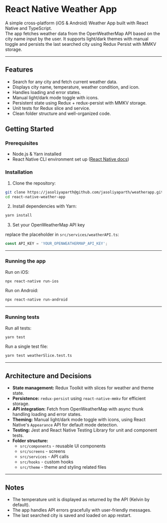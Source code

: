 # React Native Weather App

A simple cross-platform (iOS & Android) Weather App built with React Native and TypeScript.  
The app fetches weather data from the OpenWeatherMap API based on the city name input by the user. It supports light/dark themes with manual toggle and persists the last searched city using Redux Persist with MMKV storage.

---

## Features

- Search for any city and fetch current weather data.
- Displays city name, temperature, weather condition, and icon.
- Handles loading and error states.
- Manual light/dark mode toggle with icons.
- Persistent state using Redux + redux-persist with MMKV storage.
- Unit tests for Redux slice and service.
- Clean folder structure and well-organized code.


## Getting Started

### Prerequisites

- Node.js & Yarn installed
- React Native CLI environment set up ([React Native docs](https://reactnative.dev/docs/environment-setup))

### Installation

1. Clone the repository:

```bash
git clone https://jasoliyaparth@github.com/jasoliyaparth/weatherapp.git
cd react-native-weather-app
```

2. Install dependencies with Yarn:

```bash
yarn install
```

3. Set your OpenWeatherMap API key

replace the placeholder in `src/services/weatherAPI.ts`:

```ts
const API_KEY = 'YOUR_OPENWEATHERMAP_API_KEY';
```

---

### Running the app

Run on iOS:

```bash
npx react-native run-ios
```

Run on Android:

```bash
npx react-native run-android
```

---

### Running tests

Run all tests:

```bash
yarn test
```

Run a single test file:

```bash
yarn test weatherSlice.test.ts
```

---

## Architecture and Decisions

- **State management:** Redux Toolkit with slices for weather and theme state.
- **Persistence:** `redux-persist` using `react-native-mmkv` for efficient storage.
- **API integration:** Fetch from OpenWeatherMap with async thunk handling loading and error states.
- **Theming:** Manual light/dark mode toggle with icons, using React Native's `Appearance` API for default mode detection.
- **Testing:** Jest and React Native Testing Library for unit and component tests.
- **Folder structure:**  
  - `src/components` - reusable UI components  
  - `src/screens` - screens  
  - `src/services` - API calls  
  - `src/hooks` - custom hooks  
  - `src/theme` - theme and styling related files

---

## Notes

- The temperature unit is displayed as returned by the API (Kelvin by default).
- The app handles API errors gracefully with user-friendly messages.
- The last searched city is saved and loaded on app restart.
